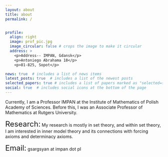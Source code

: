 ```yaml
---
layout: about
title: about
permalink: /


profile:
  align: right
  image: prof_pic.jpg
  image_circular: false # crops the image to make it circular
  address: >
    <p>Address-- IMPAN, Gdansk</p>
    <p>Antoniego Abrahama 18</p>
    <p>81-825, Sopot</p>

news: true  # includes a list of news items
latest_posts: true  # includes a list of the newest posts
selected_papers: true # includes a list of papers marked as "selected={true}"
social: true  # includes social icons at the bottom of the page
---
```


Currently, I am a Professor IMPAN at the Institute of Mathematics of Polish Academy of Sciences. Before this, I was an Associate Professor of Mathematics at Rutgers University.

<font size="+2">Research:</font> My research is mostly in set theory, and within set theory, I am interested in inner model theory and its connections with forcing axioms and determinacy axioms.

<font size="+2">Email:</font>  gsargsyan at impan dot pl


